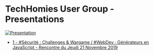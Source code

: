 # TechHomies User Group - Presentations

[![Presentation](https://img.youtube.com/vi/PY8gYB_oI_8/0.jpg)](https://youtu.be/PY8gYB_oI_8)

- [1 - #Sécurité : Challenges & Wargame / #WebDev : Générateurs en JavaScript - Rencontre du Jeudi 21 Novembre 2019](./%231-Challenges%2C%20Wargames%20%26%20CTFs%20-%20L'apprentissage%20par%20la%20pratique)
